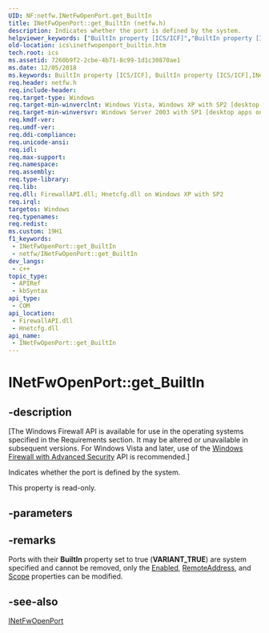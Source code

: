 ```yaml
---
UID: NF:netfw.INetFwOpenPort.get_BuiltIn
title: INetFwOpenPort::get_BuiltIn (netfw.h)
description: Indicates whether the port is defined by the system.
helpviewer_keywords: ["BuiltIn property [ICS/ICF]","BuiltIn property [ICS/ICF]","INetFwOpenPort interface","INetFwOpenPort interface [ICS/ICF]","BuiltIn property","INetFwOpenPort.BuiltIn","INetFwOpenPort.get_BuiltIn","INetFwOpenPort::BuiltIn","INetFwOpenPort::get_BuiltIn","get_BuiltIn","ics.inetfwopenport_builtin","netfw/INetFwOpenPort::BuiltIn","netfw/INetFwOpenPort::get_BuiltIn"]
old-location: ics\inetfwopenport_builtin.htm
tech.root: ics
ms.assetid: 7260b9f2-2cbe-4b71-8c99-1d1c30870ae1
ms.date: 12/05/2018
ms.keywords: BuiltIn property [ICS/ICF], BuiltIn property [ICS/ICF],INetFwOpenPort interface, INetFwOpenPort interface [ICS/ICF],BuiltIn property, INetFwOpenPort.BuiltIn, INetFwOpenPort.get_BuiltIn, INetFwOpenPort::BuiltIn, INetFwOpenPort::get_BuiltIn, get_BuiltIn, ics.inetfwopenport_builtin, netfw/INetFwOpenPort::BuiltIn, netfw/INetFwOpenPort::get_BuiltIn
req.header: netfw.h
req.include-header: 
req.target-type: Windows
req.target-min-winverclnt: Windows Vista, Windows XP with SP2 [desktop apps only]
req.target-min-winversvr: Windows Server 2003 with SP1 [desktop apps only]
req.kmdf-ver: 
req.umdf-ver: 
req.ddi-compliance: 
req.unicode-ansi: 
req.idl: 
req.max-support: 
req.namespace: 
req.assembly: 
req.type-library: 
req.lib: 
req.dll: FirewallAPI.dll; Hnetcfg.dll on Windows XP with SP2
req.irql: 
targetos: Windows
req.typenames: 
req.redist: 
ms.custom: 19H1
f1_keywords:
 - INetFwOpenPort::get_BuiltIn
 - netfw/INetFwOpenPort::get_BuiltIn
dev_langs:
 - c++
topic_type:
 - APIRef
 - kbSyntax
api_type:
 - COM
api_location:
 - FirewallAPI.dll
 - Hnetcfg.dll
api_name:
 - INetFwOpenPort::get_BuiltIn
---
```


# INetFwOpenPort::get_BuiltIn


## -description

<p class="CCE_Message">[The Windows Firewall API is available for use in the operating systems specified in the Requirements section. It may be altered or unavailable in subsequent versions. For Windows Vista and later, use of the <a href="/previous-versions/windows/desktop/ics/windows-firewall-advanced-security-start-page">Windows Firewall with Advanced Security</a> API is recommended.]

Indicates whether the port is defined by the system.

This property is read-only.

## -parameters

## -remarks

Ports  with their <b>BuiltIn</b> property set to true (<b>VARIANT_TRUE</b>) are system specified and cannot be removed, only the <a href="/previous-versions/windows/desktop/api/netfw/nf-netfw-inetfwopenport-get_enabled">Enabled</a>, <a href="/previous-versions/windows/desktop/api/netfw/nf-netfw-inetfwopenport-get_remoteaddresses">RemoteAddress</a>, and <a href="/previous-versions/windows/desktop/api/netfw/nf-netfw-inetfwopenport-get_scope">Scope</a> properties can be modified.

## -see-also

<a href="/previous-versions/windows/desktop/api/netfw/nn-netfw-inetfwopenport">INetFwOpenPort</a>

